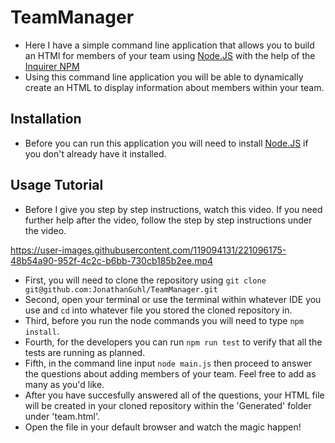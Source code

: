 # TeamManager

- Here I have a simple command line application that allows you to build an HTMl for members of your team using [Node.JS](https://nodejs.org/en/) with the help of the [Inquirer NPM](https://www.npmjs.com/package/inquirer/v/8.2.4#examples)
- Using this command line application you will be able to dynamically create an HTML to display information about members within your team.

## Installation

- Before you can run this application you will need to install [Node.JS](https://nodejs.org/en/download/) if you don't already have it installed.

## Usage Tutorial 

- Before I give you step by step instructions, watch this video. If you need further help after the video, follow the step by step instructions under the video.



https://user-images.githubusercontent.com/119094131/221096175-48b54a90-952f-4c2c-b6bb-730cb185b2ee.mp4



- First, you will need to clone the repository using `git clone git@github.com:JonathanGuhl/TeamManager.git` 
- Second, open your terminal or use the terminal within whatever IDE you use and `cd` into whatever file you stored the cloned repository in.
- Third, before you run the node commands you will need to type `npm install`. 
- Fourth, for the developers you can run `npm run test` to verify that all the tests are running as planned. 
- Fifth, in the command line input `node main.js` then proceed to answer the questions about adding members of your team. Feel free to add as many as you'd like. 
- After you have succesfully answered all of the questions, your HTML file will be created in your cloned repository within the 'Generated' folder under 'team.html'. 
- Open the file in your default browser and watch the magic happen!
